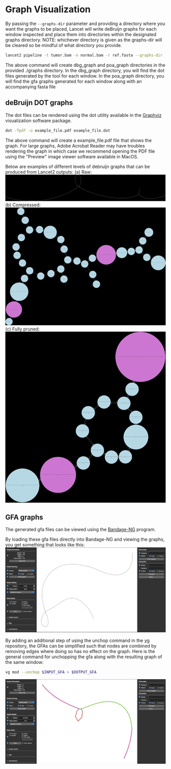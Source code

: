 # Graph Visualization

By passing the ```--graphs-dir``` parameter and providing a directory where you want the graphs to be placed, Lancet will write deBruijn graphs for each window inspected and place them into directories within the designated graphs directory. NOTE: whichever directory is given as the graphs-dir will be cleared so be mindful of what directory you provide.

```bash
lancet2 pipeline -t tumor.bam -n normal.bam -r ref.fasta --graphs-dir ./graphs
```

The above command will create dbg_graph and poa_graph directories in the provided ./graphs directory. In the dbg_graph directory, you will find the dot files generated by the tool for each window. In the poa_graph directory, you will find the gfa graphs generated for each window along with an accompanying fasta file

## deBruijn DOT graphs
The dot files can be rendered using the dot utility available in the [Graphviz](http://www.graphviz.org/) visualization software package.

```bash
dot -Tpdf -o example_file.pdf example_file.dot
```

The above command will create a example_file.pdf file that shows the graph. For large graphs, Adobe Acrobat Reader may have troubles rendering the graph in which case we recommend opening the PDF file using the "Preview" image viewer software available in MacOS.

Below are examples of different levels of debruijn graphs that can be produced from Lancet2 outputs:
(a) Raw: ![raw_dot](../../static/img/raw_dot.png)
(b) Compressed: ![compressed_dot](../../static/img/compressed_dot.png)
(c) Fully pruned: ![final_dot](../../static/img/final_dot.png)

## GFA graphs
The generated gfa files can be viewed using the [Bandage-NG](https://github.com/asl/BandageNG) program.

By loading these gfa files directly into Bandage-NG and viewing the graphs, you get something that looks like this:
![raw_gfa](../../static/img/raw.png)

By adding an additional step of using the unchop command in the [vg](https://github.com/vgteam/vg) repository, the GFAs can be simplified such that nodes are combined by removing edges where doing so has no effect on the graph. Here is the general command for unchopping the gfa along with the resulting graph of the same window:
```bash
vg mod --unchop $INPUT_GFA > $OUTPUT_GFA
```
![unchopped_gfa](../../static/img/unchopped.png)
